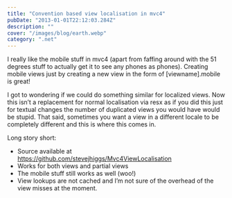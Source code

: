 ```yaml
---
title: "Convention based view localisation in mvc4"
pubDate: "2013-01-01T22:12:03.284Z"
description: ""
cover: "/images/blog/earth.webp"
category: ".net"
---
```


I really like the mobile stuff in mvc4 (apart from faffing around with the 51 degrees stuff to actually get it to see any phones as phones). Creating mobile views just by creating a new view in the form of [viewname].mobile is great!

I got to wondering if we could do something similar for localized views. Now this isn’t a replacement for normal localisation via resx as if you did this just for textual changes the number of duplicated views you would have would be stupid. That said, sometimes you want a view in a different locale to be completely different and this is where this comes in.

Long story short:

- Source available at https://github.com/stevejhiggs/Mvc4ViewLocalisation
- Works for both views and partial views
- The mobile stuff still works as well (woo!)
- View lookups are not cached and I’m not sure of the overhead of the view misses at the moment.
